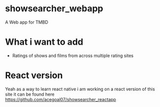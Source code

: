 # showsearcher_webapp
A Web app for TMBD

# What i want to add
- Ratings of shows and films from across multiple rating sites

# React version
Yeah as a way to learn react native i am working on a react version of this site it can be found here https://github.com/acegoal07/showsearcher_reactapp
